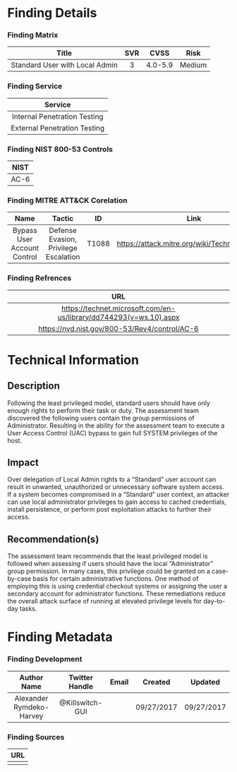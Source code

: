 # Finding Details 

### Finding Matrix
| Title  | SVR  |  CVSS  | Risk |
|:-:|:-:|:-:|:-:|
| Standard User with Local Admin  | 3  | 4.0-5.9  | Medium  |

### Finding Service
| Service  |
|:-:|
| Internal Penetration Testing  |
| External Penetration Testing  |

### Finding NIST 800-53 Controls
| NIST  |
|:-:|
| AC-6 |


### Finding MITRE ATT&CK Corelation
| Name | Tactic | ID | Link |
|:-:|:-:|:-:|:-:|
| Bypass User Account Control | 	Defense Evasion, Privilege Escalation | T1088 | https://attack.mitre.org/wiki/Technique/T1088 |

### Finding Refrences
| URL |
|:-:|
| https://technet.microsoft.com/en-us/library/dd744293(v=ws.10).aspx |
| https://nvd.nist.gov/800-53/Rev4/control/AC-6 | 
 
 
# Technical Information

## Description 
Following the least privileged model, standard users should have only enough rights to perform their task or duty. The assessment team discovered the following users contain the group permissions of Administrator. Resulting in the ability for the assessment team to execute a User Access Control (UAC) bypass to gain full SYSTEM privileges of the host.  

## Impact
Over delegation of Local Admin rights to a “Standard” user account can result in unwanted, unauthorized or unnecessary software system access. If a system becomes compromised in a “Standard” user context, an attacker can use local administrator privileges to gain access to cached credentials, install persistence, or perform post exploitation attacks to further their access.  

## Recommendation(s)
The assessment team recommends that the least privileged model is followed when assessing if users should have the local “Administrator” group permission. In many cases, this privilege could be granted on a case-by-case basis for certain administrative functions. One method of employing this is using credential checkout systems or assigning the user a secondary account for administrator functions. These remediations reduce the overall attack surface of running at elevated privilege levels for day-to-day tasks.

# Finding Metadata
### Finding Development
| Author Name | Twitter Handle | Email | Created | Updated |
|:-:|:-:|:-:|:-:|:-:|
| Alexander Rymdeko-Harvey | @Killswitch-GUI |  | 09/27/2017 | 09/27/2017 |

### Finding Sources
| URL | 
|:-:|
|  |
